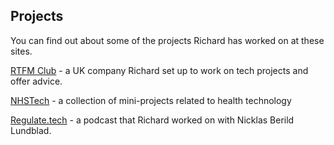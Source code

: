 ## Projects ##

You can find out about some of the projects Richard has worked on at these sites.

[RTFM Club](https://rtfmclub.com/) - a UK company Richard set up to work on tech projects and offer advice.

[NHSTech](https://nhstech.uk/) - a collection of mini-projects related to health technology

[Regulate.tech](https://regulate.tech) - a podcast that Richard worked on with Nicklas Berild Lundblad.

